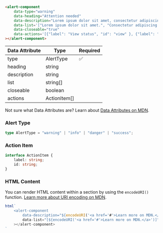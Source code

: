 ```html
<alert-component 
    data-type="warning"
    data-heading="Attention needed"
    data-description="Lorem ipsum dolor sit amet, consectetur adipiscing elit, sed do eiusmod tempor incididunt ut labore et dolore magna aliqua."
    data-list='["Lorem ipsum dolor sit amet.", "Consectetur adipiscing elit.", "Sed do eiusmod tempor incididunt ut labore et dolore magna aliqua."]'
    data-closeable="true"
    data-actions='[{"label": "View status", "id": "view" }, {"label": "Details", "id": "details" }]'
></alert-component>
```

| Data Attribute | Type | Required |
| -------------- | ---- | -------- |
| type | AlertType | ✅ |
| heading | string | |
| description | string | |
| list | string[] | |
| closeable | boolean | |
| actions | ActionItem[] | |

Not sure what Data Attributes are? Learn about [Data Attributes on MDN](https://developer.mozilla.org/en-US/docs/Web/HTML/Global_attributes/data-*).

### Alert Type

```typescript
type AlertType = "warning" | "info" | "danger" | "success";
```

### Action Item

```typescript
interface ActionItem {
    label: string;
    id: string;
}
```

### HTML Content

You can render HTML content within a section by using the `encodeURI()` function. [Learn more about URI encoding on MDN](https://developer.mozilla.org/en-US/docs/Web/JavaScript/Reference/Global_Objects/encodeURI).

```javascript
html`
    <alert-component 
        data-description="${encodeURI('<a href='#'>Learn more on MDN.</a>')"
        data-list="[${encodeURI('<a href='#'>Learn more on MDN.</a>')]"
    ></alert-component>
`
`````
